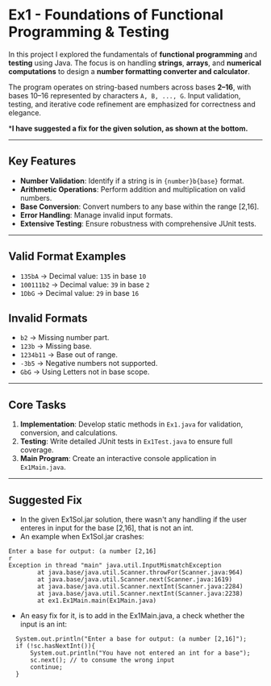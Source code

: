 # Ex1 - Foundations of Functional Programming & Testing

In this project I explored the fundamentals of **functional programming** and **testing** using Java. The focus is on handling **strings**, **arrays**, and **numerical computations** to design a **number formatting converter and calculator**. 

The program operates on string-based numbers across bases **2–16**, with bases 10–16 represented by characters `A, B, ..., G`. Input validation, testing, and iterative code refinement are emphasized for correctness and elegance.

***I have suggested a fix for the given solution, as shown at the bottom.**

---

## **Key Features**
- **Number Validation**: Identify if a string is in `{number}b{base}` format.
- **Arithmetic Operations**: Perform addition and multiplication on valid numbers.
- **Base Conversion**: Convert numbers to any base within the range [2,16].
- **Error Handling**: Manage invalid input formats.
- **Extensive Testing**: Ensure robustness with comprehensive JUnit tests.

---

## **Valid Format Examples**
- `135bA` → Decimal value: `135` in base `10`
- `100111b2` → Decimal value: `39` in base `2`
- `1DbG` → Decimal value: `29` in base `16`

## **Invalid Formats**
- `b2` → Missing number part.
- `123b` → Missing base.
- `1234b11` → Base out of range.
- `-3b5` → Negative numbers not supported.
- `GbG` → Using Letters not in base scope.

---

## **Core Tasks**
1. **Implementation**: Develop static methods in `Ex1.java` for validation, conversion, and calculations.
2. **Testing**: Write detailed JUnit tests in `Ex1Test.java` to ensure full coverage.
3. **Main Program**: Create an interactive console application in `Ex1Main.java`.

---
## **Suggested Fix**
- In the given Ex1Sol.jar solution, there wasn't any handling if the user enteres in input for the base [2,16], that is not an int.
- An example when Ex1Sol.jar crashes:
```
Enter a base for output: (a number [2,16]
r
Exception in thread "main" java.util.InputMismatchException
        at java.base/java.util.Scanner.throwFor(Scanner.java:964)
        at java.base/java.util.Scanner.next(Scanner.java:1619)
        at java.base/java.util.Scanner.nextInt(Scanner.java:2284)
        at java.base/java.util.Scanner.nextInt(Scanner.java:2238)
        at ex1.Ex1Main.main(Ex1Main.java)
```
- An easy fix for it, is to add in the Ex1Main.java, a check whether the input is an int:
```
  System.out.println("Enter a base for output: (a number [2,16]");
  if (!sc.hasNextInt()){
      System.out.println("You have not entered an int for a base");
      sc.next(); // to consume the wrong input
      continue;
  }
```
